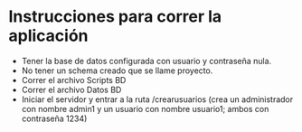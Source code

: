 Instrucciones para correr la aplicación
====

- Tener la base de datos configurada con usuario y contraseña nula.
- No tener un schema creado que se llame proyecto.
- Correr el archivo Scripts BD
- Correr el archivo Datos BD
- Iniciar el servidor y entrar a la ruta /crearusuarios (crea un administrador con nombre admin1 y un usuario con nombre usuario1; ambos con contraseña 1234)